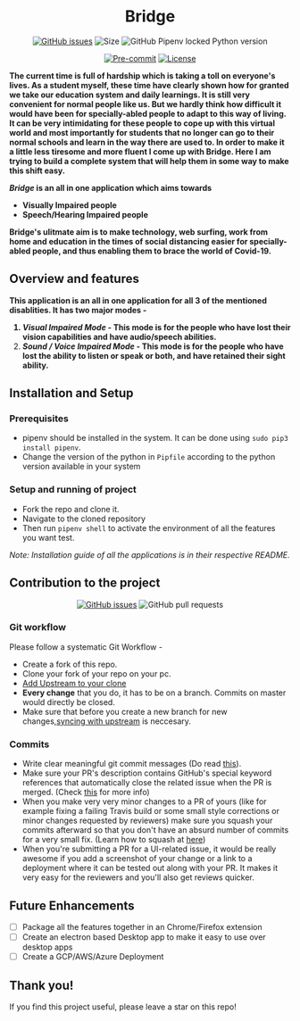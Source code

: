 <div align="center">
<h1>Bridge</h1>

[![GitHub issues](https://img.shields.io/github/issues/shreyagupta30/Bridge?logo=github)](https://github.com/shreyagupta30/Bridge/issues)
![Size](https://github-size-badge.herokuapp.com/shreyagupta30/Bridge.svg) ![GitHub Pipenv locked Python version](https://img.shields.io/github/pipenv/locked/python-version/shreyagupta30/Bridge)

[![Pre-commit](https://img.shields.io/badge/pre--commit-enabled-brightgreen?logo=pre-commit&logoColor=white)](https://github.com/shreyagupta30/Bridge/blob/master/.pre-commit-config.yaml)
[![License](https://img.shields.io/github/license/shreyagupta30/Bridge)](https://github.com/shreyagupta30/Bridge/blob/master/LICENSE)
</div>

<strong> The current time is full of hardship which is taking a toll on everyone's lives.  As a student myself, these time have clearly shown how for granted we take our education system and daily learnings. It is still very convenient for normal people like us. But we hardly think how difficult it would have been for specially-abled people to adapt to this way of living. It can be very intimidating for these people to cope up with this virtual world and most importantly for students that no longer can go to their normal schools and learn in the way there are used to. In order to make it a little less tiresome and more fluent I come up with **Bridge**. Here I am trying to build a complete system that will help them in some way to make this shift easy.

***Bridge*** is an all in one application which aims towards 

- Visually Impaired people
- Speech/Hearing Impaired people

Bridge's ulitmate aim is to make technology, web surfing, work from home and education in the times of social distancing easier for specially-abled people, and thus enabling them to **brace the world of Covid-19.**

## Overview and features

This application is an all in one application for all 3 of the mentioned disablities. It has two major modes -

1. ***Visual Impaired Mode*** - This mode is for the people who have lost their vision capabilities and have audio/speech abilities. 
2. ***Sound / Voice Impaired Mode*** - This mode is for the people who have lost the ability to listen or speak or both, and have retained their sight ability.</strong>

## Installation and Setup

### Prerequisites
- pipenv should be installed in the system. It can be done using `sudo pip3 install pipenv`.
- Change the version of the python in `Pipfile` according to the python version available in your system

### Setup and running of project

- Fork the repo and clone it.
- Navigate to the cloned repository
- Then run `pipenv shell` to activate the environment of all the features you want test.

*Note: Installation guide of all the applications is in their respective README.*
  
## Contribution to the project

<div align="center">

[![GitHub issues](https://img.shields.io/github/issues/shreyagupta30/Bridge?logo=github)](https://github.com/shreyagupta30/Bridge/issues) ![GitHub pull requests](https://img.shields.io/github/issues-pr-raw/shreyagupta30/Bridge?logo=git&logoColor=white)

</div>

### Git workflow

Please follow a systematic Git Workflow -

- Create a fork of this repo.
- Clone your fork of your repo on your pc.
- [Add Upstream to your clone](https://help.github.com/en/github/collaborating-with-issues-and-pull-requests/configuring-a-remote-for-a-fork)
- **Every change** that you do, it has to be on a branch. Commits on master would directly be closed.
- Make sure that before you create a new branch for new changes,[syncing with upstream](https://help.github.com/en/github/collaborating-with-issues-and-pull-requests/syncing-a-fork) is neccesary.

### Commits

- Write clear meaningful git commit messages (Do read [this](http://chris.beams.io/posts/git-commit/)).
- Make sure your PR's description contains GitHub's special keyword references that automatically close the related issue when the PR is merged. (Check [this](https://github.com/blog/1506-closing-issues-via-pull-requests) for more info)
- When you make very very minor changes to a PR of yours (like for example fixing a failing Travis build or some small style corrections or minor changes requested by reviewers) make sure you squash your commits afterward so that you don't have an absurd number of commits for a very small fix. (Learn how to squash at [here](https://davidwalsh.name/squash-commits-git))
- When you're submitting a PR for a UI-related issue, it would be really awesome if you add a screenshot of your change or a link to a deployment where it can be tested out along with your PR. It makes it very easy for the reviewers and you'll also get reviews quicker.

## Future Enhancements
- [ ] Package all the features together in an Chrome/Firefox extension
- [ ] Create an electron based Desktop app to make it easy to use over desktop apps
- [ ] Create a GCP/AWS/Azure Deployment

## Thank you!
If you find this project useful, please leave a star on this repo!